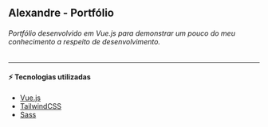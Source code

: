 ## Alexandre - Portfólio

###### Portfólio desenvolvido em Vue.js para demonstrar um pouco do meu conhecimento a respeito de desenvolvimento.

---

#### ⚡️ Tecnologias utilizadas

- [Vue.js](https://vuejs.org)
- [TailwindCSS](https://tailwindcss.com)
- [Sass](https://sass-lang.com)
